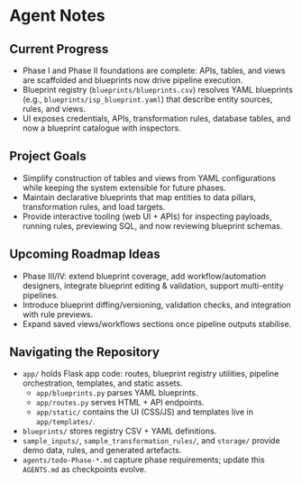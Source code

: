 # Agent Notes

## Current Progress
- Phase I and Phase II foundations are complete: APIs, tables, and views are scaffolded and blueprints now drive pipeline execution.
- Blueprint registry (`blueprints/blueprints.csv`) resolves YAML blueprints (e.g., `blueprints/isp_blueprint.yaml`) that describe entity sources, rules, and views.
- UI exposes credentials, APIs, transformation rules, database tables, and now a blueprint catalogue with inspectors.

## Project Goals
- Simplify construction of tables and views from YAML configurations while keeping the system extensible for future phases.
- Maintain declarative blueprints that map entities to data pillars, transformation rules, and load targets.
- Provide interactive tooling (web UI + APIs) for inspecting payloads, running rules, previewing SQL, and now reviewing blueprint schemas.

## Upcoming Roadmap Ideas
- Phase III/IV: extend blueprint coverage, add workflow/automation designers, integrate blueprint editing & validation, support multi-entity pipelines.
- Introduce blueprint diffing/versioning, validation checks, and integration with rule previews.
- Expand saved views/workflows sections once pipeline outputs stabilise.

## Navigating the Repository
- `app/` holds Flask app code: routes, blueprint registry utilities, pipeline orchestration, templates, and static assets.
  - `app/blueprints.py` parses YAML blueprints.
  - `app/routes.py` serves HTML + API endpoints.
  - `app/static/` contains the UI (CSS/JS) and templates live in `app/templates/`.
- `blueprints/` stores registry CSV + YAML definitions.
- `sample_inputs/`, `sample_transformation_rules/`, and `storage/` provide demo data, rules, and generated artefacts.
- `agents/todo-Phase-*.md` capture phase requirements; update this `AGENTS.md` as checkpoints evolve.
